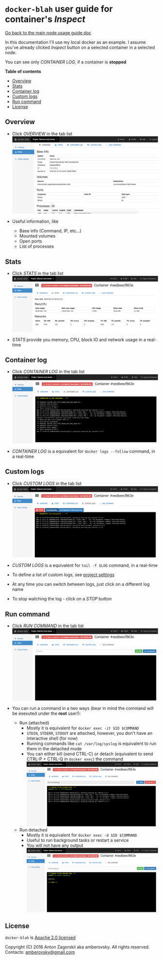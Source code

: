 # `docker-blah` user guide for container's *Inspect*

[Go back to the main node usage guide doc](../README.md)

In this documentation I'll use my local docker as an example. I assume you've already clicked *Inspect* button on a selected container in a selected node.


You can see only *CONTAINER LOG*, if a container is **stopped**

**Table of contents**

 * [Overview](#overview)
 * [Stats](#stats)
 * [Container log](#container_log)   
 * [Custom logs](#custom_logs)
 * [Run command](#run_command)  
 * [License](#license)

<a name="overview"></a>
## Overview

-   Click *OVERVIEW* in the tab list
    ![Inspect - overview](./containers-overview.png "Inspect - overview")

-   Useful information, like
    -   Base info (Command, IP, etc...)
    -   Mounted volumes
    -   Open ports
    -   List of processes

<a name="stats"></a>
## Stats

-   Click *STATS* in the tab list
    ![Inspect - stats](./containers-stats.png "Inspect - stats")

-   *STATS* provide you memory, CPU, block IO and network usage in a real-time

<a name="container_log"></a>
## Container log

-   Click *CONTAINER LOG* in the tab list
    ![Inspect - container log](./containers-containerlog.png "Inspect - container log")

-   *CONTAINER LOG* is a equivalent for `docker logs --follow` command, in a real-time

<a name="custom_logs"></a>
## Custom logs

-   Click *CUSTOM LOGS* in the tab list
    ![Inspect - custom logs](./containers-customlogs.png "Inspect - custom logs")

-   *CUSTOM LOGS* is a equivalent for `tail -f $LOG` command, in a real-time

-   To define a list of custom logs, see [project settings](/docs/usage/user/README.md#project_settings)

-   At any time you can switch between logs, just click on a different log name

-   To stop watching the log - click on a *STOP* button

<a name="run_command"></a>
## Run command

-   Click *RUN COMMAND* in the tab list
    ![Inspect - run command](./containers-runcommand.png "Inspect - runcommand")

-   You can run a command in a two ways (bear in mind the command will be exexuted under the **root** user!):
    -   Run (attached)
        -   Mostly it is equivalent for `docker exec -it $ID $COMMAND`
        -   `STDIN`, `STDERR`, `STDOUT` are attached, however, you don't have an interactive shell (for now)
        -   Running commands like `cat /var/log/syslog` is equivalent to run them in the detached mode
        -   You can either kill (send CTRL-C) or detach (equivalent to send CTRL-P + CTRL-Q in `docker exec`) the command
            ![Inspect - run command - attached](./containers-runcommand-attached.png "Inspect - run command - attached")
    -   Run detached
        -   Mostly it is equivalent for `docker exec -d $ID $COMMAND`
        -   Useful to run background tasks or restart a service
        -   You will not have any output
            ![Inspect - run command - detached](./containers-runcommand-detached.png "Inspect - run command - detached")

<a name="license"></a>
## License

`docker-blah` is [Apache 2.0 licensed](/LICENSE)

Copyright (C) 2016 Anton Zagorskii aka amberovsky.
All rights reserved. Contacts: <amberovsky@gmail.com> 

